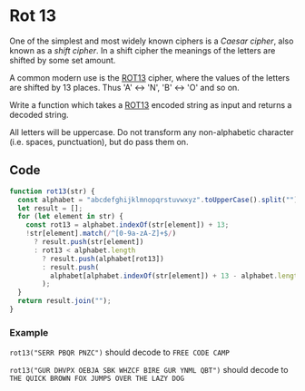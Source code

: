# Rot 13

One of the simplest and most widely known ciphers is a *Caesar cipher*, also known as a *shift cipher*. In a shift cipher the meanings of the letters are shifted by some set amount.

A common modern use is the [ROT13](https://en.wikipedia.org/wiki/ROT13) cipher, where the values of the letters are shifted by 13 places. Thus 'A' ↔ 'N', 'B' ↔ 'O' and so on.

Write a function which takes a [ROT13](https://en.wikipedia.org/wiki/ROT13) encoded string as input and returns a decoded string.

All letters will be uppercase. Do not transform any non-alphabetic character (i.e. spaces, punctuation), but do pass them on.

## Code

```js
function rot13(str) {
  const alphabet = "abcdefghijklmnopqrstuvwxyz".toUpperCase().split("");
  let result = [];
  for (let element in str) {
    const rot13 = alphabet.indexOf(str[element]) + 13;
    !str[element].match(/^[0-9a-zA-Z]+$/)
      ? result.push(str[element])
      : rot13 < alphabet.length
        ? result.push(alphabet[rot13])
        : result.push(
          alphabet[alphabet.indexOf(str[element]) + 13 - alphabet.length]
        );
  }
  return result.join("");
}
```

### Example

`rot13("SERR PBQR PNZC")` should decode to `FREE CODE CAMP`

`rot13("GUR DHVPX OEBJA SBK WHZCF BIRE GUR YNML QBT")` should decode to `THE QUICK BROWN FOX JUMPS OVER THE LAZY DOG`